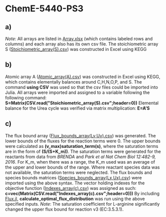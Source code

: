 # ChemE-5440-PS3

## a) 
*Note*: All arrays are listed in [Array.xlsx](https://github.com/lenareeb/ChemE-5440-PS3/blob/master/PS3/Arrays.xlsx) (which contains labeled rows and columns) and each array also has its own csv file.
The stoichiometric array S ([Stoichiometric_array(S).csv](https://github.com/lenareeb/ChemE-5440-PS3/blob/master/PS3/Stoichiometric_array(S).csv)) was constructed in Excel using KEGG

## b) 
Atomic array A ([Atomic_array(A).csv](https://github.com/lenareeb/ChemE-5440-PS3/blob/master/PS3/Atomic_array(A).csv)) was constructed in Excel using KEGG, which contains elementally balances around C,H,N,O,P, and S.
The command **using CSV** was used so that the csv files could be imported into Julia.
All arrays were imported and assigned to a variable following the following command:
**S=Matrix(CSV.read("Stoichiometric_array(S).csv";header=0))**
Elemental balance for the Urea cycle was verified via matrix multiplication: **E=A’S**

## c)
The flux bound array ([Flux_bounds_array(Lv,Uv).csv](https://github.com/lenareeb/ChemE-5440-PS3/blob/master/PS3/Flux_bounds_array(Lv%2CUv).csv)) was generated. The lower bounds of the fluxes for the reaction terms were 0. The upper bounds were calculated as **(v_max)saturation_term(s)**, where the saturation terms are in the form of **(S/(S+K_m))**. The saturation terms were generated for the reactants from data from *BRENDA* and *Park et al Nat Chem Biol 12:482-9, 2016*. For K_m, when there was a range, the K_m used was an average of the upper and lower bounds of the range. Where reactant species data was not available, the saturation terms were neglected.
The flux bounds and species bounds matrices ([Species_bounds_array(Lx,Ux).csv](https://github.com/lenareeb/ChemE-5440-PS3/blob/master/PS3/Species_bounds_array(Lx%2CUx).csv)) were imported using the above syntax. The vector holding indexes for the objective function ([Indexes_array(c).csv](https://github.com/lenareeb/ChemE-5440-PS3/blob/master/PS3/Indexes_array(c).csv)) was assigned as such: **c=vec(Matrix(CSV.read("Indexes_array(c).csv";header=0)))**
By including [Flux.jl](https://github.com/lenareeb/ChemE-5440-PS3/blob/master/PS3/Kegg-master/src/Include.jl), **calculate_optimal_flux_distribution** was run using the above specified inputs. 
*Note*: The saturation coefficient for L-arginine significantly changed the upper flux bound for reaction v3 (EC:3.5.3.1).
